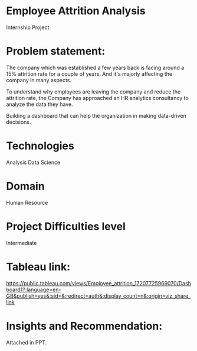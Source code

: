 # Employee Attrition Analysis
Internship Project

# Problem statement:
The company which was established a few years back is facing around a 15% attrition rate for a couple of years. And it's majorly affecting the company in many aspects. 

To understand why employees are leaving the company and reduce the attrition rate, the Company has approached an HR analytics consultancy to analyze the data they have. 

Building a dashboard that can help the organization in making data-driven decisions.

# Technologies
Analysis Data Science

# Domain
Human Resource

# Project Difficulties level
Intermediate


# Tableau link:
https://public.tableau.com/views/Employee_attrition_17207725969070/Dashboard1?:language=en-GB&publish=yes&:sid=&:redirect=auth&:display_count=n&:origin=viz_share_link

# Insights and Recommendation:
Attached in PPT.
